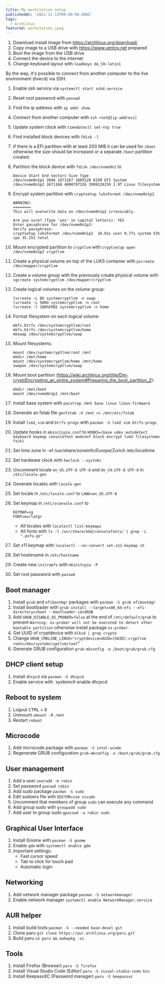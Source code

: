 ```yaml
---
title: My workstation setup
publishedAt: '2021-11-13T09:56:50.506Z'
tags:
  - ArchLinux
featured: workstation.jpeg
---
```


1. Download install image from https://archlinux.org/download/
1. Copy image to a USB drive with https://www.ventoy.net prepared
1. Boot the image from the USB drive
1. Connect the device to the internet
1. Change keyboard layout with `loadkeys de_CH-latin1`

By the way, it's possible to connect from another computer to the live environment (livecd) via SSH.

1. Enable ssh service via `systemctl start sshd.service`
1. Reset root password with `passwd`
1. Find the ip address with `ip addr show`
1. Connect from another computer with `ssh root@[ip-address]`

1. Update system clock with `timedatectl set-ntp true`
1. Find installed block devices with `fdisk -l`
1. If there is a EFI partition with at least 200 MiB it can be used for `/boot` otherwise the size should be increased or a separate `/boot` partition created.
1. Partition the block device with `fdisk /dev/nvme0n1` to

   ```
   Device Start End Sectors Size Type
   /dev/nvme0n1p1 2048 1671167 1669120 815M EFI System
   /dev/nvme0n1p2 1671168 4000797326 3999126159 1.9T Linux filesystem
   ```

1. Encrypt system partition with `cryptsetup luksFormat /dev/nvme0n1p2`

   ```
   WARNING!
   ========
   This will overwrite data on /dev/nvme0n1p2 irrevocably.

   Are you sure? (Type 'yes' in capital letters): YES
   Enter passphrase for /dev/nvme0n1p2:
   Verify passphrase:
   cryptsetup luksFormat /dev/nvme0n1p2  18.01s user 0.77s system 53% cpu 35.251 total
   ```

1. Mount encrypted partition to `cryptlvm` with `cryptsetup open /dev/nvme0n1p2 cryptlvm`
1. Create a physical volume on top of the LUKS container with `pvcreate /dev/mapper/cryptlvm`
1. Create a volume group with the previously create physical volume with `vgcreate systemcryptlvm /dev/mapper/cryptlvm`
1. Create logical volumes on the volume group:

   ```
   lvcreate -L 8G systemcryptlvm -n swap
   lvcreate -L 500G systemcryptlvm -n root
   lvcreate -l 100%FREE systemcryptlvm -n home
   ```

1. Format filesystem on each logical volume:

   ```
   mkfs.btrfs /dev/systemcryptlvm/root
   mkfs.btrfs /dev/systemcryptlvm/home
   mkswap /dev/systemcryptlvm/swap
   ```

1. Mount filesystems:

   ```
   mount /dev/systemcryptlvm/root /mnt
   mkdir /mnt/home
   mount /dev/systemcryptlvm/home /mnt/home
   swapon /dev/systemcryptlvm/swap
   ```

1. Mount boot partition (https://wiki.archlinux.org/title/Dm-crypt/Encrypting_an_entire_system#Preparing_the_boot_partition_2):

   ```
   mkdir /mnt/boot
   mount /dev/nvme0n1p1 /mnt/boot
   ```

1. Install base system with `pacstrap /mnt base linux linux-firmware`
1. Generate an fstab file `genfstab -U /mnt >> /mnt/etc/fstab`
1. Install `lvm2`, `vim` and `btrfs-progs` with `pacman -S lvm2 vim btrfs-progs`
1. Update hooks in `mkinitcpio.conf` to `HOOKS=(base udev autodetect keyboard keymap consolefont modconf block encrypt lvm2 filesystems fsck)`
1. Set time zone ln -sf /usr/share/zoneinfo/Europe/Zurich /etc/localtime
1. Set hardware clock with `hwclock --systohc`
1. Uncomment locale `en_US.UTF-8 UTF-8` und `de_CH.UTF-8 UTF-8` in `/etc/locale.gen`
1. Generate locales with `locale-gen`
1. Set locale in `/etc/locale.conf` to `LANG=en_US.UTF-8`
1. Set keymap in `/etc/vconsole.conf` to

   ```
   KEYMAP=sg
   FONT=eurlatgr
   ```

   - All locales with `localectl list-keymaps`
   - All fonts with `ls -l /usr/share/kbd/consolefonts/ | grep -i ".psfu.gz"`

1. Set x11 keymap with `localectl --no-convert set-x11-keymap ch`
1. Set hostename in `/etc/hostname`
1. Create new `initramfs` with `mkinitcpio -P`
1. Set root password with `passwd`

## Boot manager

1. Install `grub` and `efibootmgr` packages with `pacman -S grub efibootmgr`
1. Install bootloader with `grub-install --target=x86_64-efi --efi-directory=/boot --bootloader-id=GRUB`
1. Add `GRUB_DISABLE_OS_PROBER=false` at the end of `/etc/default/grub` to prevent `Warning: os-prober will not be executed to detect other bootable partition` otherwise install package `os-prober`.
1. Get UUID of cryptdevice with `blkid | grep crypto`
1. Change `GRUB_CMDLINE_LINUX="cryptdevice=UUID=[UUID]:cryptlvm root=/dev/systemcryptlvm/root`"
1. Generate GRUB configuration `grub-mkconfig -o /boot/grub/grub.cfg`

## DHCP client setup

1. Install `dhcpcd` via `pacman -S dhcpcd`.
1. Enable service with `systemctl enable dhcpcd

## Reboot to system

1. Logout <kbd>CTRL</kbd> + <kbd>D</kbd>
1. Unmount `umount -R /mnt`
1. Restart `reboot`

## Microcode

1. Add microcode package with `pacman -S intel-ucode`
1. Regenerate GRUB configuration `grub-mkconfig -o /boot/grub/grub.cfg`

## User management

1. Add a user `useradd -m robin`
1. Set password `passwd robin`
1. Add sudo package `pacman -S sudo`
1. Edit sudoers file with `EDITOR=vim visudo`
1. Uncomment that members of group `sudo` can execute any command
1. Add group sudo with `groupadd sudo`
1. Add user to group sudo `gpasswd -a robin sudo`

## Graphical User Interface

1. Install Gnome with `pacman -S gnome`
1. Enable `gdm` with `systemctl enable gdm`
1. Important settings:
   - Fast cursor speed
   - Tab to click for touch pad
   - Automatic login

## Networking

1. Add network manager package `pacman -S networkmanager`
1. Enable network manager `systemctl enable NetworkManager.service`

## AUR helper

1. Install build tools `pacman -S --needed base-devel git`
1. Clone paru `git clone https://aur.archlinux.org/paru.git`
1. Build paru `cd paru && makepkg -si`

## Tools

1. Install Firefox (Browser) `paru -S firefox`
1. Install Visual Studio Code (Editor) `paru -S visual-studio-code-bin`
1. Install KeepassXC (Password manager) `paru -S keepassxc`
